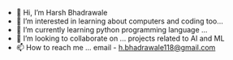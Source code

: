 - 👋 Hi, I’m Harsh Bhadrawale
- 👀 I’m interested in learning about computers and coding too...
- 🌱 I’m currently learning  python programming language ...
- 💞️ I’m looking to collaborate on ... projects related to AI and ML
- 📫 How to reach me ... 
  email - h.bhadrawale118@gmail.com
<!---
HBcoder11/HBcoder11 is a ✨ special ✨ repository because its `README.md` (this file) appears on your GitHub profile.
You can click the Preview link to take a look at your changes.
--->
